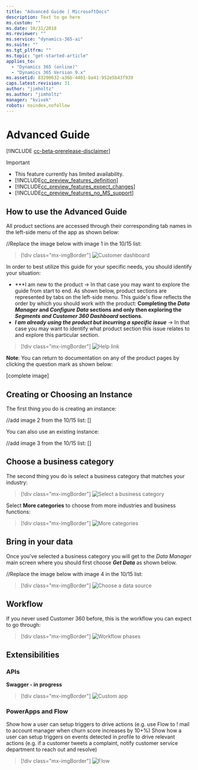 ```yaml
---
title: "Advanced Guide | MicrosoftDocs"
description: Text to go here
ms.custom: ""
ms.date: 10/31/2018
ms.reviewer: ""
ms.service: "dynamics-365-ai"
ms.suite: ""
ms.tgt_pltfrm: ""
ms.topic: "get-started-article"
applies_to: 
  - "Dynamics 365 (online)"
  - "Dynamics 365 Version 9.x"
ms.assetid: 83200632-a36b-4401-ba41-952e5b43f939
caps.latest.revision: 31
author: "jimholtz"
ms.author: "jimholtz"
manager: "kvivek"
robots: noindex,nofollow
---
```

# Advanced Guide

[!INCLUDE [cc-beta-prerelease-disclaimer](../includes/cc-beta-prerelease-disclaimer.md)]

> [!IMPORTANT]
> - This feature currently has limited availability.
> - [!INCLUDE[cc_preview_features_definition](../includes/cc-preview-features-definition.md)]  
> - [!INCLUDE[cc_preview_features_expect_changes](../includes/cc-preview-features-expect-changes.md)]  
> - [!INCLUDE[cc_preview_features_no_MS_support](../includes/cc-preview-features-no-ms-support.md)]  

## How to use the Advanced Guide
All product sections are accessed through their corresponding tab names in the left-side menu of the app as shown below:

//Replace the image below with image 1 in the 10/15 list:
> [!div class="mx-imgBorder"] 
> ![](media/customer-dashboard-full.png "Customer dashboard")

In order to best utilize this guide for your specific needs, you should identify your situation:
- ***I am new to the product -> In that case you may want to explore the guide from start to end. As shown below, product sections are represented by tabs on the left-side menu. This guide's flow reflects the order by which you should work with the product: **Completing the *Data Manager* and *Configure Data* sections and only then exploring the *Segments and Customer 360 Dashboard* sections**.  
- ***I am already using the product but incurring a specific issue*** -> In that case you may want to identify what product section this issue relates to and explore this particular section. 

> [!div class="mx-imgBorder"] 
> ![](media/help-link.png "Help link")

**Note**: You can return to documentation on any of the product pages by clicking the question mark as shown below:

[complete image]

<!--
## Onboarding (for Administrators)
Currently missing (9/17)
-->

## Creating or Choosing an Instance
The first thing you do is creating an instance:

//add image 2 from the 10/15 list:
[]

You can also use an existing instance:

//add image 3 from the 10/15 list:
[]

## Choose a business category
The second thing you do is select a business category that matches your industry:

> [!div class="mx-imgBorder"] 
> ![](media/choose-business-category720.png "Select a business category")

Select **More categories** to choose from more industries and business functions:

> [!div class="mx-imgBorder"] 
> ![](media/more-categories.png "More categories")

## Bring in your data
Once you've selected a business category you will get to the *Data Manager* main screen where you should first choose ***Get Data*** as shown below.   

//Replace the image below with image 4 in the 10/15 list:
> [!div class="mx-imgBorder"] 
> ![](media/choose-data-source75.png "Choose a data source")

## Workflow
If you never used Customer 360 before, this is the workflow you can expect to go through:

> [!div class="mx-imgBorder"] 
> ![](media/workflow720.png "Workflow phases")


## Extensibilities

### APIs 
**Swagger - in progress**

> [!div class="mx-imgBorder"] 
> ![](media/custom-app.png "Custom app")


### PowerApps and Flow
Show how a user can setup triggers to drive actions (e.g. use Flow to ! mail to account manager when churn score increases by 10+%)
Show how a user can setup triggers on events detected in profile to drive relevant actions (e.g. if a customer tweets a complaint, notify customer service department to reach out and resolve)

> [!div class="mx-imgBorder"] 
> ![](media/powerapps-flow.png "Flow")

